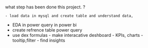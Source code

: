   what step has been done this project. ?

    - load data in mysql and create table and understand data,
   - EDA in power query in power bi
   -  create refrence table power query
   -  use dex formulas
    - make interacative deshboard 
    - KPIs, charts
     -  tooltip,filter
     - find insights
